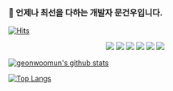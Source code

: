 ### :running: 언제나 최선을 다하는 개발자 문건우입니다.   

[![Hits](https://hits.seeyoufarm.com/api/count/incr/badge.svg?url=https%3A%2F%2Fgithub.com%2Fgeonwoomun&count_bg=%23156EEC&title_bg=%23B965F8&icon=react.svg&icon_color=%2393BAF6&title=%EB%B0%A9%EB%AC%B8%EC%9E%90%EC%88%98&edge_flat=false)](https://hits.seeyoufarm.com)

<p align="center">
  <img src="https://img.shields.io/badge/javascript-ES6+-yellow?logo=javascript"/>
  <img src="https://img.shields.io/badge/typescript-4.0.0+-blue?logo=typescript"/>
  <img src="https://img.shields.io/badge/react-17.0.1-1cf?logo=react"/>
  <img src="https://img.shields.io/badge/redux-4.0.5-purple?logo=redux"/>
  <img src="https://img.shields.io/badge/node.js-v15.2.1-green?logo=node.js"/>
  <img src="https://img.shields.io/badge/mysql-v5.7.32-blue?logo=mysql"/>
</p>

[![geonwoomun's github stats](https://github-readme-stats.vercel.app/api?username=geonwoomun&show_icons=true&theme=cobalt)](https://github.com/geonwoomun/github-readme-stats)

[![Top Langs](https://github-readme-stats.vercel.app/api/top-langs/?username=geonwoomun&langs_count=5)](https://github.com/geonwoomun/github-readme-stats)
